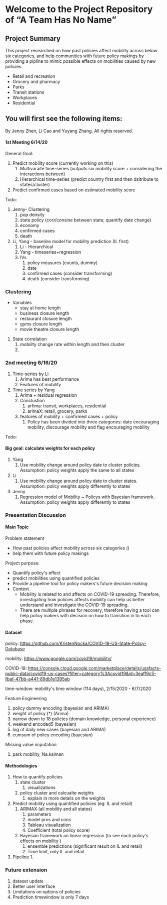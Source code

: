 # Welcome to the Project Repository of “A Team Has No Name”

## Project Summary
This project researched on how past policies affect mobility across below six categories, and help communities with future policy makings by providing a pipline to mimic possible effects on mobilities caused by new policies. 
* Retail and recreation
* Grocery and pharmacy
* Parks
* Transit stations
* Workplaces
* Residential

## You will first see the following items:


By Jenny Zhen, Li Cao and Yuyang Zhang. All rights reserved.


#### 1st Meeting 6/14/20

General Goal:

1. Predict mobility score (currently working on this)
   1. Multivaraite time-series (outputs six mobility score + considering the interactions between)
   2. Hierarchical time-series (predict country first and then dsitribute to states/cluster)
2. Predict confirmed cases based on estimated mobility score

Todo:

1. Jenny- Clustering
   1. pop density
   2. state policy (corr/consine between state; quantify date change)
   3. economy
   4. confirmed cases
   5. death
2. Li, Yang - baseline model for mobility prediction   (IL first)
   1. Li - Hierarchical
   2. Yang - timeseries+regression
   3. IVs
      1. policy measures (counts, dummy)
      2. date
      3. confirmed cases (consider transforming)
      4. death (consider transforming)





### Clustering

- Variables
  - stay at home length
  - business closure length
  - restaurant closure length
  - gyms closure length
  - movie theatre closure length

1. State correlation
   1. mobility change rate within length and then cluster
   2. 





### 2nd meeting 6/16/20

1. Time-series by Li
   1. Arima has best performance
   2. Features of mobility
2. Time series by Yang
   1. Arima + residual regression
   2. Conclustion
      1. arfima: transit, workplaces, residential 
      2. arimaX: retail, grocery, parks
   3. features of mobility + confirmed cases + policy
      1. Policy has been divided into three categories: date encouraging mobility, discourage mobility and flag encouraging mobility

Todo:

#### Big goal: calculate weights for each policy

1. Yang
   1. Use mobility change around policy date to cluster policies. Assumption: policy weights apply the same to all states
2. Li
   1. Use mobility change around policy date to cluster states. Assumption: policy weights apply differently to states
3. Jenny
   1. Regression model of Mobility ~ Policys with Bayesian framework. Assumption: policy weights apply differently to states







### Presentation Discussion

#### Main Topic

Problem statement

- How past policies affect mobility across six categories ()
- help them with future policy makings



Project purpose:

- Quantify policy's effect
- predict mobilities using quantified policies
- Provide a pipeline tool for policy makers's future decision making 
- Context
  - Mobility is related to and affects on COVID-19 spreading. Therefore, investigating how policies affects mobility can help us better understand and investigate the COVID-19 spreading. 
  - There are multiple phrases for recovery, therefore having a tool can help policy makers with decision on how to transition in to each phase. 

#### Dataset

policy: https://github.com/KristenNocka/COVID-19-US-State-Policy-Database

mobility: https://www.google.com/covid19/mobility/

COVID-19: https://console.cloud.google.com/marketplace/details/usafacts-public-data/covid19-us-cases?filter=category%3Acovid19&id=3eaff9c5-fbaf-47bb-a441-89db1e1395ab

time-window: mobility's time window (114 days), 2/15/2020 - 6/7/2020

Feature Engineering

1. policy dummy encoding (bayesian and ARIMA)
2. weight of policy (*) (Arima)
3. narrow down to 18 policies (domain knowledge, personal experience) 
4. weekend encoded5 (bayesian)
5. log of daily new cases (bayesian and ARIMA)
6. cumsum of policy encoding (bayesian)

Missing value imputation

1. park mobility, Na.kalman



#### Methodologies

1. How to quantify policies
   1. state cluster 
      1. visualizations
   2. policy cluster and calcualte weights
      1. explain in more details on the weights
2. Predict mobility using quantified policies  (eg: IL and retail)
   1. ARIMAX (all mobility and all states)
      1. parameters
      2. model pros and cons
      3. Tableau visualization
      4. Coefficient (total policy score)
   2. Bayesian framework on linear regression (to see each policy's effects on mobility )
      1. ensemble predictions (significant result on IL and retail)
      2. Time limit, only IL and retail
3. Pipeline
   1. 



### Future extension

1. dataset update
2. Better user interface
3. Limitations on options of policies
4. Prediction timewindow is only 7 days

